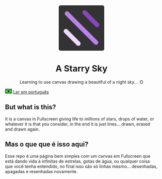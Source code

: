 <p align="center">
  <img src="./src/assets/images/starry.png" width="150" alt="Project Logo">
  <h1 align="center">A Starry Sky</h1>
  <p align="center">Learning to use canvas drawing a beautiful of a night sky... :D</p>
</p>

<p>
  <img src="./src/assets/images/pt-br.png" alt="Portuguese" height="16">
  <a href="https://github.com/LaksCastro/colorful/blob/master/README-ptbr.md">Ler em português</a>
</p>

## But what is this?
It is a canvas in Fullscreen giving life to millions of stars, drops of water, or whatever it is that you consider, in the end it is just lines... drawn, erased and drawn again.

## Mas o que que é isso aqui?
Esse repo é uma página bem simples com um canvas em Fullscreen que está dando vida à infinitas de estrelas, gotas de água, ou qualquer coisa que você tenha entendido, no final isso são só linhas mesmo... desenhadas, apagadas e resenhadas novamente.